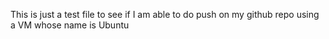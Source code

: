 This is just a test file to see if I am able to do push on my github repo using a VM whose name is Ubuntu
